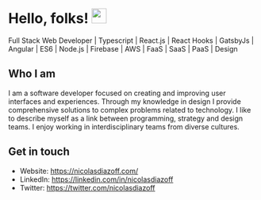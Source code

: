 # Hello, folks! <img src="https://raw.githubusercontent.com/MartinHeinz/MartinHeinz/master/wave.gif" width="30px">

Full Stack Web Developer | Typescript | React.js | React Hooks | GatsbyJs | Angular | ES6 | Node.js | Firebase | AWS | FaaS | SaaS | PaaS | Design

## Who I am
I am a software developer focused on creating and improving user interfaces and experiences. Through my knowledge in design I provide comprehensive solutions to complex problems related to technology. I like to describe myself as a link between programming, strategy and design teams. I enjoy working in interdisciplinary teams from diverse cultures.

## Get in touch
- Website: https://nicolasdiazoff.com/
- LinkedIn: https://linkedin.com/in/nicolasdiazoff
- Twitter: https://twitter.com/nicolasdiazoff

